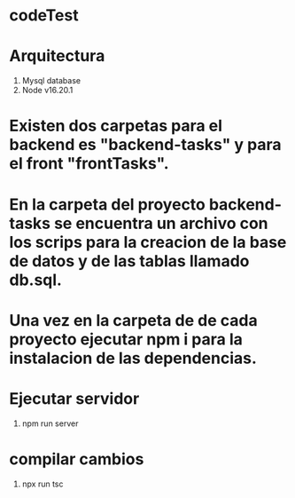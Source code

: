 # codeTest

# Arquitectura
1. Mysql database
2. Node v16.20.1

# Existen dos carpetas para el backend es "backend-tasks" y para el front "frontTasks".

# En la carpeta del proyecto backend-tasks se encuentra un archivo con los scrips para la creacion de la base de datos y de las tablas llamado db.sql.

# Una vez en la carpeta de de cada proyecto ejecutar npm i para la instalacion de las dependencias.


# Ejecutar servidor
1. npm run server

# compilar cambios 
1. npx run tsc



   
